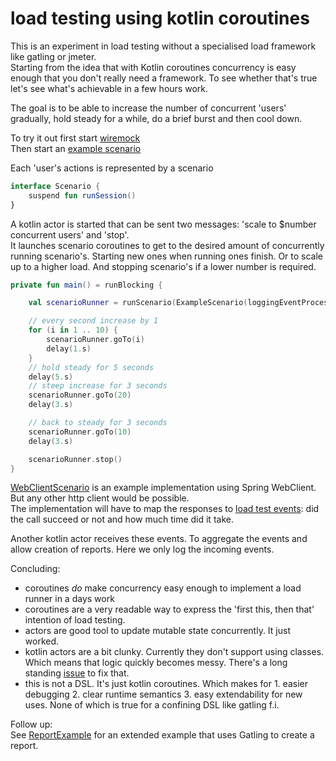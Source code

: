 # load testing using kotlin coroutines
This is an experiment in load testing without a specialised load framework like gatling or jmeter.  
Starting from the idea that with Kotlin coroutines concurrency is easy enough that you don't really need a framework.
To see whether that's true let's see what's achievable in a few hours work.

The goal is to be able to increase the number of concurrent 'users' gradually, hold steady for a while, do a brief burst and then cool down.

To try it out first start [wiremock](src/main/kotlin/laad/RunWiremock.kt)  
Then start an [example scenario](src/main/kotlin/laad/Example.kt)

Each 'user's actions is represented by a scenario
```kotlin
interface Scenario {
    suspend fun runSession()
}
```
A kotlin actor is started that can be sent two messages: 'scale to $number concurrent users' and 'stop'.  
It launches scenario coroutines to get to the desired amount of concurrently running scenario's. Starting new ones when running ones finish. Or to scale up to a higher load. And stopping scenario's if a lower number is required.

```kotlin
private fun main() = runBlocking {

    val scenarioRunner = runScenario(ExampleScenario(loggingEventProcessor()), tick = 1.s)

    // every second increase by 1
    for (i in 1 .. 10) {
        scenarioRunner.goTo(i)
        delay(1.s)
    }
    // hold steady for 5 seconds
    delay(5.s)
    // steep increase for 3 seconds
    scenarioRunner.goTo(20)
    delay(3.s)

    // back to steady for 3 seconds
    scenarioRunner.goTo(10)
    delay(3.s)

    scenarioRunner.stop()
}
```

[WebClientScenario](src/main/kotlin/laad/WebClientScenario.kt) is an example implementation using Spring WebClient. But any other http client would be possible.  
The implementation will have to map the responses to [load test events](src/main/kotlin/laad/Event.kt): did the call succeed or not and how much time did it take.

Another kotlin actor receives these events. To aggregate the events and allow creation of reports. Here we only log the incoming events.

Concluding:  
- coroutines _do_ make concurrency easy enough to implement a load runner in a days work  
- coroutines are a very readable way to express the 'first this, then that' intention of load testing.  
- actors are good tool to update mutable state concurrently. It just worked.  
- kotlin actors are a bit clunky. Currently they don't support using classes. Which means that logic quickly becomes messy. There's a long standing [issue](https://github.com/Kotlin/kotlinx.coroutines/issues/87) to fix that.
- this is not a DSL. It's just kotlin coroutines. Which makes for 1. easier debugging 2. clear runtime semantics 3. easy extendability for new uses. None of which is true for a confining DSL like gatling f.i.  

Follow up:  
See [ReportExample](src/main/kotlin/laad/ReportExample.kt) for an extended example that uses Gatling to create a report. 